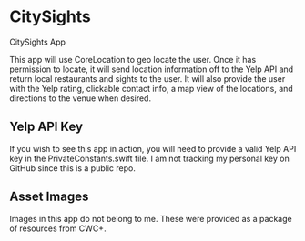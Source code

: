 # CitySights

CitySights App

This app will use CoreLocation to geo locate the user. Once it has permission to locate, it will
send location information off to the Yelp API and return local restaurants and sights to the
user. It will also provide the user with the Yelp rating, clickable contact info, a map view
of the locations, and directions to the venue when desired.

## Yelp API Key

If you wish to see this app in action, you will need to provide a valid Yelp API key in the
PrivateConstants.swift file. I am not tracking my personal key on GitHub since this is a
public repo.

## Asset Images

Images in this app do not belong to me. These were provided as a package of resources from
CWC+.
